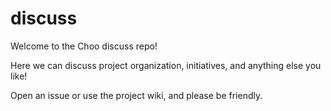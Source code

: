 # discuss

Welcome to the Choo discuss repo!

Here we can discuss project organization, initiatives, and anything else you like!

Open an issue or use the project wiki, and please be friendly.

